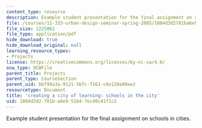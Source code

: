 ```yaml
---
content_type: resource
description: Example student presentation for the final assignment on schools in cities.
file: /courses/11-333-urban-design-seminar-spring-2005/1884d3d2781ba6e951647ecd0c41f1c2_citiesoflearning.pdf
file_size: 1225061
file_type: application/pdf
hide_download: true
hide_download_original: null
learning_resource_types:
- Projects
license: https://creativecommons.org/licenses/by-nc-sa/4.0/
ocw_type: OCWFile
parent_title: Projects
parent_type: CourseSection
parent_uid: bbf99a3a-9121-56fc-f161-c6e120e80ee2
resourcetype: Document
title: 'creating a city of learning: schools in the city'
uid: 1884d3d2-781b-a6e9-5164-7ecd0c41f1c2
---
```

Example student presentation for the final assignment on schools in cities.